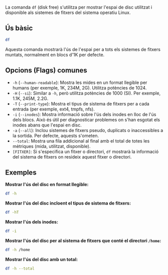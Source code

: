 
La comanda `df` (disk free) s'utilitza per mostrar l'espai de disc utilitzat i disponible als sistemes de fitxers del sistema operatiu Linux.

## Ús bàsic

```bash
df
```

Aquesta comanda mostrarà l'ús de l'espai per a tots els sistemes de fitxers muntats, normalment en blocs d'1K per defecte.

## Opcions (Flags) comunes

- `-h` (`--human-readable`): Mostra les mides en un format llegible per humans (per exemple, 1K, 234M, 2G). Utilitza potències de 1024.
- `-H` (`--si`): Similar a `-h`, però utilitza potències de 1000 (SI). Per exemple, 1.1K, 245M, 2.2G.
- `-T` (`--print-type`): Mostra el tipus de sistema de fitxers per a cada entrada (per exemple, ext4, tmpfs, nfs).
- `-i` (`--inodes`): Mostra informació sobre l'ús dels inodes en lloc de l'ús dels blocs. Això és útil per diagnosticar problemes on s'han esgotat els inodes abans que l'espai en disc.
- `-a` (`--all`): Inclou sistemes de fitxers pseudo, duplicats o inaccessibles a la sortida. Per defecte, aquests s'ometen.
- `--total`: Mostra una fila addicional al final amb el total de totes les mètriques (mida, utilitzat, disponible).
- `[FITXER]`: Si s'especifica un fitxer o directori, `df` mostrarà la informació del sistema de fitxers on resideix aquest fitxer o directori.

## Exemples

**Mostrar l'ús del disc en format llegible:**

```bash
df -h
```

**Mostrar l'ús del disc incloent el tipus de sistema de fitxers:**

```bash
df -hT
```

**Mostrar l'ús dels inodes:**

```bash
df -i
```

**Mostrar l'ús del disc per al sistema de fitxers que conté el directori `/home`:**

```bash
df -h /home
```

**Mostrar l'ús del disc amb un total:**

```bash
df -h --total
```
